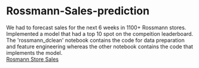 # Rossmann-Sales-prediction
We had to forecast sales for the next 6 weeks in 1100+ Rossmann stores. Implemented a model that had a top 10 spot on the compeition leaderboard.  
The 'rossmann_dclean' notebook contains the code for data preparation and feature engineering whereas the other notebook contains the code that implements the model.  
[Rosmann Store Sales](https://www.kaggle.com/c/rossmann-store-sales/)
